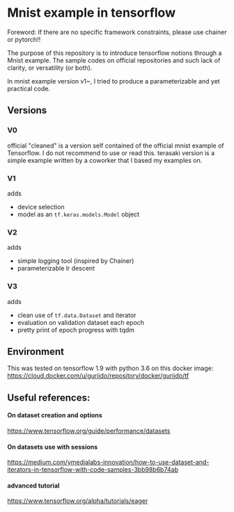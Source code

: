 # Mnist example in tensorflow

Foreword:
If there are no specific framework constraints, please use chainer or pytorch!!

The purpose of this repository is to introduce tensorflow notions through a Mnist example.
The sample codes on official repositories and such lack of clarity, or versatility (or both).

In mnist example version v1~, I tried to produce a parameterizable and yet practical code.

## Versions

### V0
official "cleaned" is a version self contained of the official mnist example of Tensorflow.
I do not recommend to use or read this.
terasaki version is a simple example written by a coworker that I based my examples on.

### V1
adds 
- device selection
- model as an `tf.keras.models.Model` object

### V2
adds 
- simple logging tool (inspired by Chainer)
- parameterizable lr descent

### V3
adds
- clean use of `tf.data.Dataset` and iterator
- evaluation on validation dataset each epoch
- pretty print of epoch progress with tqdm


## Environment
This was tested on tensorflow 1.9 with python 3.6 on this docker image: 
https://cloud.docker.com/u/guriido/repository/docker/guriido/tf

## Useful references:

#### On dataset creation and options
https://www.tensorflow.org/guide/performance/datasets

#### On datasets use with sessions
https://medium.com/ymedialabs-innovation/how-to-use-dataset-and-iterators-in-tensorflow-with-code-samples-3bb98b6b74ab

#### advanced tutorial
https://www.tensorflow.org/alpha/tutorials/eager